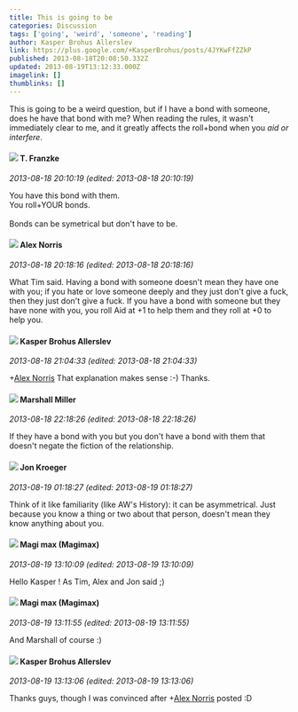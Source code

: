 ```yaml
---
title: This is going to be
categories: Discussion
tags: ['going', 'weird', 'someone', 'reading']
author: Kasper Brohus Allerslev
link: https://plus.google.com/+KasperBrohus/posts/4JYKwFfZZkP
published: 2013-08-18T20:08:50.332Z
updated: 2013-08-19T13:12:33.000Z
imagelink: []
thumblinks: []
---
```


This is going to be a weird question, but if I have a bond with someone, does he have that bond with me? When reading the rules, it wasn&#39;t immediately clear to me, and it greatly affects the roll+bond when you <i>aid or interfere</i>.
<div id='comment z13ugrkbozemtrrsn221x3lpzuifsd2fi'>
  <h4><img src='{{site.baseurl}}//images/avatars/110330901807759406775_photo.jpg'> T. Franzke</h4>
      <p><cite>2013-08-18 20:10:19 (edited: 2013-08-18 20:10:19)</cite></p>
        <p>You have this bond with them. <br />You roll+YOUR bonds. <br /><br />Bonds can be symetrical but don&#39;t have to be. </p>
</div>
        

<div id='comment z13ugrkbozemtrrsn221x3lpzuifsd2fi'>
  <h4><img src='{{site.baseurl}}//images/avatars/112750659160242168572_photo.jpg'> Alex Norris</h4>
      <p><cite>2013-08-18 20:18:16 (edited: 2013-08-18 20:18:16)</cite></p>
        <p>What Tim said. Having a bond with someone doesn&#39;t mean they have one with you; if you hate or love someone deeply and they just don&#39;t give a fuck, then they just don&#39;t give a fuck. If you have a bond with someone but they have none with you, you roll Aid at +1 to help them and they roll at +0 to help you.</p>
</div>
        

<div id='comment z13ugrkbozemtrrsn221x3lpzuifsd2fi'>
  <h4><img src='{{site.baseurl}}//images/avatars/110937611143261107555_photo.jpg'> Kasper Brohus Allerslev</h4>
      <p><cite>2013-08-18 21:04:33 (edited: 2013-08-18 21:04:33)</cite></p>
        <p><span class="proflinkWrapper"><span class="proflinkPrefix">+</span><a class="proflink" href="https://plus.google.com/112750659160242168572" oid="112750659160242168572">Alex Norris</a></span> That explanation makes sense :-) Thanks.</p>
</div>
        

<div id='comment z13ugrkbozemtrrsn221x3lpzuifsd2fi'>
  <h4><img src='{{site.baseurl}}//images/avatars/113927217394445366066_photo.jpg'> Marshall Miller</h4>
      <p><cite>2013-08-18 22:18:26 (edited: 2013-08-18 22:18:26)</cite></p>
        <p>If they have a bond with you but you don&#39;t have a bond with them that doesn&#39;t negate the fiction of the relationship.</p>
</div>
        

<div id='comment z13ugrkbozemtrrsn221x3lpzuifsd2fi'>
  <h4><img src='{{site.baseurl}}//images/avatars/111624976317283054934_photo.jpg'> Jon Kroeger</h4>
      <p><cite>2013-08-19 01:18:27 (edited: 2013-08-19 01:18:27)</cite></p>
        <p>Think of it like familiarity (like AW&#39;s History): it can be asymmetrical.  Just because you know a thing or two about that person, doesn&#39;t mean they know anything about you.</p>
</div>
        

<div id='comment z13ugrkbozemtrrsn221x3lpzuifsd2fi'>
  <h4><img src='{{site.baseurl}}//images/avatars/101186759054914157594_photo.jpg'> Magi max (Magimax)</h4>
      <p><cite>2013-08-19 13:10:09 (edited: 2013-08-19 13:10:09)</cite></p>
        <p>Hello Kasper ! As Tim, Alex and Jon said ;)</p>
</div>
        

<div id='comment z13ugrkbozemtrrsn221x3lpzuifsd2fi'>
  <h4><img src='{{site.baseurl}}//images/avatars/101186759054914157594_photo.jpg'> Magi max (Magimax)</h4>
      <p><cite>2013-08-19 13:11:55 (edited: 2013-08-19 13:11:55)</cite></p>
        <p>And Marshall of course :)</p>
</div>
        

<div id='comment z13ugrkbozemtrrsn221x3lpzuifsd2fi'>
  <h4><img src='{{site.baseurl}}//images/avatars/110937611143261107555_photo.jpg'> Kasper Brohus Allerslev</h4>
      <p><cite>2013-08-19 13:13:06 (edited: 2013-08-19 13:13:06)</cite></p>
        <p>Thanks guys, though I was convinced after <span class="proflinkWrapper"><span class="proflinkPrefix">+</span><a class="proflink" href="https://plus.google.com/112750659160242168572" oid="112750659160242168572">Alex Norris</a></span> posted :D</p>
</div>
        